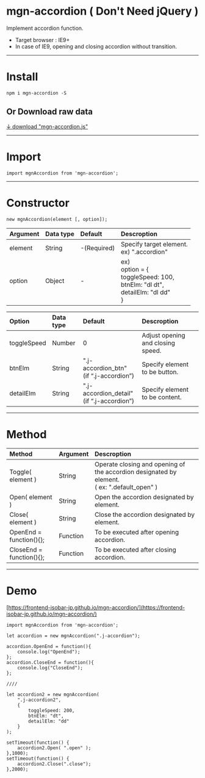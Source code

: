 # mgn-accordion ( Don't Need jQuery )


Implement accordion function.
- Target browser : IE9+
- In case of IE9, opening and closing accordion without transition.

___

# Install

```
npm i mgn-accordion -S
```

## Or Download raw data
[↓ download "mgn-accordion.js"](https://raw.githubusercontent.com/frontend-isobar-jp/mgn-accordion/master/src/mgn-accordion.js)


___

# Import

```
import mgnAccordion from 'mgn-accordion';
```

___

# Constructor

```
new mgnAccordion(element [, option]);
```
|Argument|Data type|Default|Descroption|
|:-------|:--------|:------|:----------|
|element|String|-(Required)|Specify target element.<br>ex) ".accordion"|
|option|Object|-|ex)<br> option = {<br> toggleSpeed: 100,<br> btnElm: "dl dt",<br> detailElm: "dl dd"<br>}|

|Option|Data type|Default|Descroption|
|:-------|:--------|:------|:----------|
|toggleSpeed|Number|0|Adjust opening and closing speed.|
|btnElm|String|".j-accordion_btn"<br>(if “.j-accordion”)|Specify element to be button.|
|detailElm|String|".j-accordion_detail"<br>(if “.j-accordion”)|Specify element to be content.|

___

# Method

|Method|Argument|Descroption|
|:-------|:--------|:------|
|Toggle( element )|String|Operate closing and opening of the accordion designated by element.<br>( ex: ".default_open" )|
|Open( element )|String|Open the accordion designated by element.|
|Close( element )|String|Close the accordion designated by element.|
|OpenEnd = function(){};|Function|To be executed after opening accordion.|
|CloseEnd = function(){};|Function|To be executed after closing accordion.|

___

# Demo

[https://frontend-isobar-jp.github.io/mgn-accordion/](https://frontend-isobar-jp.github.io/mgn-accordion/)

```
import mgnAccordion from 'mgn-accordion';

let accordion = new mgnAccordion(".j-accordion");

accordion.OpenEnd = function(){
    console.log("OpenEnd");
};
accordion.CloseEnd = function(){
    console.log("CloseEnd");
};

////

let accordion2 = new mgnAccordion(
	".j-accordion2",
	{
		toggleSpeed: 200,
		btnElm: "dt",
		detailElm: "dd"
	}
);

setTimeout(function() {
    accordion2.Open( ".open" );
},1000);
setTimeout(function() {
    accordion2.Close(".close");
},2000);
```
